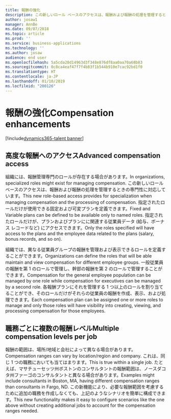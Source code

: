 ```yaml
---
title: 報酬の強化
description: この新しいロール ベースのアクセスは、報酬および報酬の処理を管理するときの専門性に対応しています。
author: josaw1
manager: AnnBe
ms.date: 09/07/2018
ms.topic: article
ms.prod: ''
ms.service: business-applications
ms.technology: ''
ms.author: josaw
audience: end user
ms.openlocfilehash: 5a5cda20d14963d3f348e876df8aa0aa70a68b83
ms.sourcegitcommit: 0c8ca4eaf47f7f4b83f1b544b910e7cac92bd1f0
ms.translationtype: HT
ms.contentlocale: ja-JP
ms.lasthandoff: 01/10/2019
ms.locfileid: "200126"
---
```

# <a name="compensation-enhancements"></a><span data-ttu-id="127b4-103">報酬の強化</span><span class="sxs-lookup"><span data-stu-id="127b4-103">Compensation enhancements</span></span>

[!include[dynamics365-talent banner](../includes/dynamics365-talent.md)]

## <a name="advanced-compensation-access"></a><span data-ttu-id="127b4-104">高度な報酬へのアクセス</span><span class="sxs-lookup"><span data-stu-id="127b4-104">Advanced compensation access</span></span>

<span data-ttu-id="127b4-105">組織には、報酬管理専門のロールが存在する場合があります。</span><span class="sxs-lookup"><span data-stu-id="127b4-105">In organizations, specialized roles might exist for managing compensation.</span></span> <span data-ttu-id="127b4-106">この新しいロール ベースのアクセスは、報酬および報酬の処理を管理するときの専門性に対応しています。</span><span class="sxs-lookup"><span data-stu-id="127b4-106">This new role-based access provides for specialization when managing compensation and the processing of compensation.</span></span> <span data-ttu-id="127b4-107">指定されたロールだけが使用できる固定および可変プランを定義できます。</span><span class="sxs-lookup"><span data-stu-id="127b4-107">Fixed and Variable plans can be defined to be available only to named roles.</span></span> <span data-ttu-id="127b4-108">指定されたロールだけが、プランおよびプランにに関連する従業員データ (給与、ボーナス レコードなど) にアクセスできます。</span><span class="sxs-lookup"><span data-stu-id="127b4-108">Only the roles specified will have access to the plans and the employee data related to the plans (salary, bonus records, and so on).</span></span>

<span data-ttu-id="127b4-109">組織では、異なる従業員グループの報酬を管理および表示できるロールを定義することができます。</span><span class="sxs-lookup"><span data-stu-id="127b4-109">Organizations can define the roles that will be able maintain and view compensation for different employee groups.</span></span> <span data-ttu-id="127b4-110">一般従業員の報酬を第 1 のロールで管理し、幹部の報酬を第 2 のロールで管理することができます。</span><span class="sxs-lookup"><span data-stu-id="127b4-110">Compensation for the general employee population can be managed by one role while compensation for executives can be managed by a second role.</span></span> <span data-ttu-id="127b4-111">各報酬プランにそれを管理する 1 つ以上のロールを割り当てることができ、そのロールだけがそれらの従業員の報酬を作成、表示、および処理できます。</span><span class="sxs-lookup"><span data-stu-id="127b4-111">Each compensation plan can be assigned one or more roles to manage and only those roles will have visibility into creating, viewing, and processing compensation for those employees.</span></span>

## <a name="multiple-compensation-levels-per-job"></a><span data-ttu-id="127b4-112">職務ごとに複数の報酬レベル</span><span class="sxs-lookup"><span data-stu-id="127b4-112">Multiple compensation levels per job</span></span>
<span data-ttu-id="127b4-113">報酬の範囲は、場所/地域と会社によって異なる場合があります。</span><span class="sxs-lookup"><span data-stu-id="127b4-113">Compensation ranges can vary by location/region and company.</span></span> <span data-ttu-id="127b4-114">これは、同じ 1 つの職務においても当てはまります。</span><span class="sxs-lookup"><span data-stu-id="127b4-114">This is true within a single job.</span></span> <span data-ttu-id="127b4-115">たとえば、マサチューセッツ州ボストンのコンサルタントの報酬範囲は、ノースダコタ州ファーゴのコンサルタントと異なる場合があります。</span><span class="sxs-lookup"><span data-stu-id="127b4-115">Examples might include consultants in Boston, MA, having different compensation ranges than consultants in Fargo, ND.</span></span> <span data-ttu-id="127b4-116">この新機能により、必要な報酬範囲を考慮するために追加の職務を作成しなくても、上記のようなシナリオを簡単に構成できます。</span><span class="sxs-lookup"><span data-stu-id="127b4-116">This new functionality makes it easy to configure scenarios like the one above without creating additional jobs to account for the compensation ranges needed.</span></span>

<!--
## Status (Required)
### Development status 
General Availability
November 2018
-->
